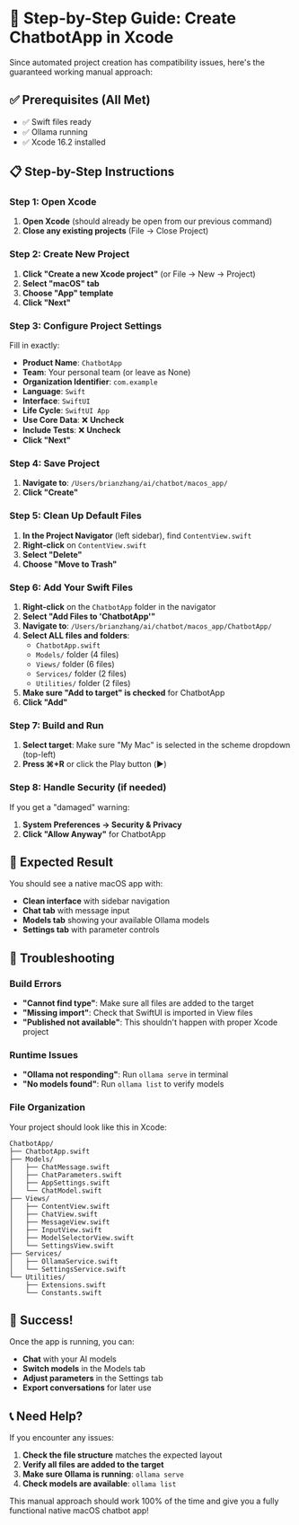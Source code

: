 # 🚀 Step-by-Step Guide: Create ChatbotApp in Xcode

Since automated project creation has compatibility issues, here's the guaranteed working manual approach:

## ✅ Prerequisites (All Met)
- ✅ Swift files ready
- ✅ Ollama running
- ✅ Xcode 16.2 installed

## 📋 Step-by-Step Instructions

### Step 1: Open Xcode
1. **Open Xcode** (should already be open from our previous command)
2. **Close any existing projects** (File → Close Project)

### Step 2: Create New Project
1. **Click "Create a new Xcode project"** (or File → New → Project)
2. **Select "macOS" tab**
3. **Choose "App" template**
4. **Click "Next"**

### Step 3: Configure Project Settings
Fill in exactly:
- **Product Name**: `ChatbotApp`
- **Team**: Your personal team (or leave as None)
- **Organization Identifier**: `com.example`
- **Language**: `Swift`
- **Interface**: `SwiftUI`
- **Life Cycle**: `SwiftUI App`
- **Use Core Data**: ❌ **Uncheck**
- **Include Tests**: ❌ **Uncheck**
- **Click "Next"**

### Step 4: Save Project
1. **Navigate to**: `/Users/brianzhang/ai/chatbot/macos_app/`
2. **Click "Create"**

### Step 5: Clean Up Default Files
1. **In the Project Navigator** (left sidebar), find `ContentView.swift`
2. **Right-click** on `ContentView.swift`
3. **Select "Delete"**
4. **Choose "Move to Trash"**

### Step 6: Add Your Swift Files
1. **Right-click** on the `ChatbotApp` folder in the navigator
2. **Select "Add Files to 'ChatbotApp'"**
3. **Navigate to**: `/Users/brianzhang/ai/chatbot/macos_app/ChatbotApp/`
4. **Select ALL files and folders**:
   - `ChatbotApp.swift`
   - `Models/` folder (4 files)
   - `Views/` folder (6 files)
   - `Services/` folder (2 files)
   - `Utilities/` folder (2 files)
5. **Make sure "Add to target" is checked** for ChatbotApp
6. **Click "Add"**

### Step 7: Build and Run
1. **Select target**: Make sure "My Mac" is selected in the scheme dropdown (top-left)
2. **Press ⌘+R** or click the Play button (▶️)

### Step 8: Handle Security (if needed)
If you get a "damaged" warning:
1. **System Preferences → Security & Privacy**
2. **Click "Allow Anyway"** for ChatbotApp

## 🎯 Expected Result

You should see a native macOS app with:
- **Clean interface** with sidebar navigation
- **Chat tab** with message input
- **Models tab** showing your available Ollama models
- **Settings tab** with parameter controls

## 🔧 Troubleshooting

### Build Errors
- **"Cannot find type"**: Make sure all files are added to the target
- **"Missing import"**: Check that SwiftUI is imported in View files
- **"Published not available"**: This shouldn't happen with proper Xcode project

### Runtime Issues
- **"Ollama not responding"**: Run `ollama serve` in terminal
- **"No models found"**: Run `ollama list` to verify models

### File Organization
Your project should look like this in Xcode:
```
ChatbotApp/
├── ChatbotApp.swift
├── Models/
│   ├── ChatMessage.swift
│   ├── ChatParameters.swift
│   ├── AppSettings.swift
│   └── ChatModel.swift
├── Views/
│   ├── ContentView.swift
│   ├── ChatView.swift
│   ├── MessageView.swift
│   ├── InputView.swift
│   ├── ModelSelectorView.swift
│   └── SettingsView.swift
├── Services/
│   ├── OllamaService.swift
│   └── SettingsService.swift
└── Utilities/
    ├── Extensions.swift
    └── Constants.swift
```

## 🎉 Success!

Once the app is running, you can:
- **Chat** with your AI models
- **Switch models** in the Models tab
- **Adjust parameters** in the Settings tab
- **Export conversations** for later use

## 📞 Need Help?

If you encounter any issues:
1. **Check the file structure** matches the expected layout
2. **Verify all files are added to the target**
3. **Make sure Ollama is running**: `ollama serve`
4. **Check models are available**: `ollama list`

This manual approach should work 100% of the time and give you a fully functional native macOS chatbot app!

